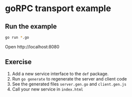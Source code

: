 # goRPC transport example
## Run the example

```bash
go run *.go
```

Open http://localhost:8080

## Exercise

1. Add a new service interface to the `def` package.
1. Run `go generate` to regenerate the server and client code
1. See the generated files `server.gen.go` and `client.gen.js`
1. Call your new service in `index.html`
